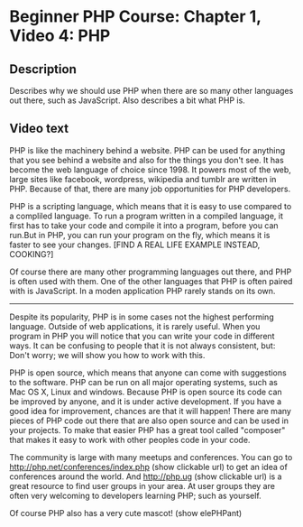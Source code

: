 # Beginner PHP Course: Chapter 1, Video 4: PHP

## Description
Describes why we should use PHP when there are so many other languages out there, such as JavaScript. Also describes a bit what PHP is. 

## Video text
PHP is like the machinery behind a website. PHP can be used for anything that you see behind a website and also for the things you don't see. It has become the web language of choice since 1998. It powers most of the web, large sites like facebook, wordpress, wikipedia and tumblr are written in PHP. Because of that, there are many job opportunities for PHP developers.

PHP is a scripting language, which means that it is easy to use compared to a compliled language. To run a program written in a compiled language, it first has to take your code and compile it into a program, before you can run.But in PHP, you can run your program on the fly, which means it is faster to see your changes. [FIND A REAL LIFE EXAMPLE INSTEAD, COOKING?]

Of course there are many other programming languages out there, and PHP is often used with them. One of the other languages that PHP is often paired with is JavaScript. In a moden application PHP rarely stands on its own. 

--- 

Despite its popularity, PHP is in some cases not the highest performing language. Outside of web applications, it is rarely useful. When you program in PHP you will notice that you can write your code in different ways. It can be confusing to people that it is not always consistent, but: Don't worry; we will show you how to work with this.

PHP is open source, which means that anyone can come with suggestions to the software. PHP can be run on all major operating systems, such as Mac OS X, Linux and windows. Because PHP is open source its code can be improved by anyone, and it is under active development. If you have a good idea for improvement, chances are that it will happen! There are many pieces of PHP code out there that are also open source and can be used in your projects. To make that easier PHP has a great tool called "composer" that makes it easy to work with other peoples code in your code. 

The community is large with many meetups and conferences. You can go to http://php.net/conferences/index.php (show clickable url) to get an idea of conferences around the world. And http://php.ug (show clickable url) is a great resource to find user groups in your area. At user groups they are often very welcoming to developers learning PHP; such as yourself. 

Of course PHP also has a very cute mascot! (show elePHPant)